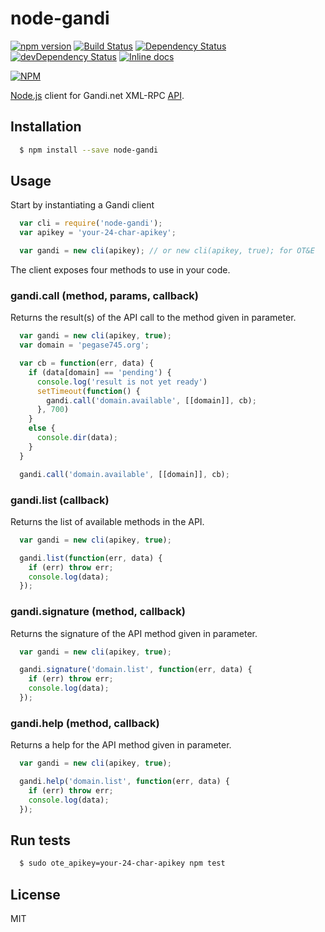 # node-gandi

[![npm version](https://badge.fury.io/js/node-gandi.svg)](http://badge.fury.io/js/node-gandi) [![Build Status](https://travis-ci.org/Pegase745/node-gandi.svg?branch=master)](https://travis-ci.org/Pegase745/node-gandi) [![Dependency Status](https://david-dm.org/pegase745/node-gandi.svg)](https://david-dm.org/pegase745/node-gandi) [![devDependency Status](https://david-dm.org/pegase745/node-gandi/dev-status.svg)](https://david-dm.org/pegase745/node-gandi#info=devDependencies) [![Inline docs](http://inch-ci.org/github/pegase745/node-gandi.svg?branch=master)](http://inch-ci.org/github/pegase745/node-gandi)

[![NPM](https://nodei.co/npm/node-gandi.png?downloads=true&downloadRank=true)](https://nodei.co/npm/node-gandi/)


[Node.js](http://nodejs.org/) client for Gandi.net XML-RPC [API](http://doc.rpc.gandi.net/).

## Installation

``` bash
  $ npm install --save node-gandi
```

## Usage

Start by instantiating a Gandi client

``` js
  var cli = require('node-gandi');
  var apikey = 'your-24-char-apikey';

  var gandi = new cli(apikey); // or new cli(apikey, true); for OT&E
```

The client exposes four methods to use in your code.

### gandi.call (method, params, callback)
Returns the result(s) of the API call to the method given in parameter.

``` js
  var gandi = new cli(apikey, true);
  var domain = 'pegase745.org';

  var cb = function(err, data) {
    if (data[domain] == 'pending') {
      console.log('result is not yet ready')
      setTimeout(function() {
        gandi.call('domain.available', [[domain]], cb);
      }, 700)
    }
    else {
      console.dir(data);
    }
  }

  gandi.call('domain.available', [[domain]], cb);
```

### gandi.list (callback)
Returns the list of available methods in the API.

``` js
  var gandi = new cli(apikey, true);

  gandi.list(function(err, data) {
    if (err) throw err;
    console.log(data);
  });

```

### gandi.signature (method, callback)
Returns the signature of the API method given in parameter.

``` js
  var gandi = new cli(apikey, true);

  gandi.signature('domain.list', function(err, data) {
    if (err) throw err;
    console.log(data);
  });

```

### gandi.help (method, callback)
Returns a help for the API method given in parameter.

``` js
  var gandi = new cli(apikey, true);

  gandi.help('domain.list', function(err, data) {
    if (err) throw err;
    console.log(data);
  });

```

## Run tests

``` bash
  $ sudo ote_apikey=your-24-char-apikey npm test
```

## License

MIT